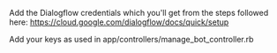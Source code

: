 Add the Dialogflow credentials which you'll get from the steps followed here:
https://cloud.google.com/dialogflow/docs/quick/setup

Add your keys as used in app/controllers/manage_bot_controller.rb